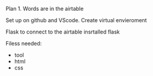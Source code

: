 Plan
    1. Words are in the airtable 

Set up on github and VScode. 
Create virtual envieroment 

Flask to connect to the airtable 
insrtalled flask

Filess needed: 
- tool
- html
- css